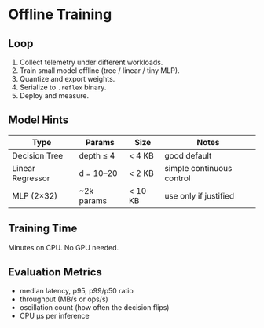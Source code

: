 # Offline Training

## Loop
1. Collect telemetry under different workloads.
2. Train small model offline (tree / linear / tiny MLP).
3. Quantize and export weights.
4. Serialize to `.reflex` binary.
5. Deploy and measure.

## Model Hints
| Type | Params | Size | Notes |
|------|---------|------|------|
| Decision Tree | depth ≤ 4 | < 4 KB | good default |
| Linear Regressor | d = 10–20 | < 2 KB | simple continuous control |
| MLP (2×32) | ~2k params | < 10 KB | use only if justified |

## Training Time
Minutes on CPU. No GPU needed.

## Evaluation Metrics
- median latency, p95, p99/p50 ratio
- throughput (MB/s or ops/s)
- oscillation count (how often the decision flips)
- CPU µs per inference
